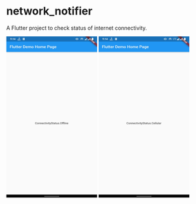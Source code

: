 # network_notifier

A  Flutter project to check status of internet connectivity.

<img src="Screenshot_20200521-211451666.jpg" height="426" width="240"/>
<img src="Screenshot_20200521-211443037.jpg" height="426" width="240"/>

